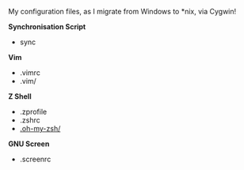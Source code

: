 My configuration files, as I migrate from Windows to *nix, via Cygwin!

**Synchronisation Script**

* sync 

**Vim**

* .vimrc
* .vim/

**Z Shell**

* .zprofile
* .zshrc
* [.oh-my-zsh/](https://github.com/robbyrussell/oh-my-zsh)

**GNU Screen**

* .screenrc
